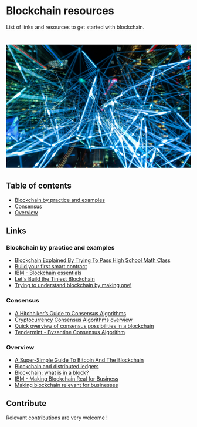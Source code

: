 # Blockchain resources
List of links and resources to get started with blockchain.


# ![Blockchain](network.jpeg)


## Table of contents
* [Blockchain by practice and examples](#blockchain-by-practice-and-examples)
* [Consensus](#consensus)
* [Overview](#overview)


## Links

### Blockchain by practice and examples
* [Blockchain Explained By Trying To Pass High School Math Class](https://dev.to/kbk0125/blockchain-explained-by-trying-to-pass-high-school-math-class-3c8k)
* [Build your first smart contract](https://medium.com/crypto-currently/build-your-first-smart-contract-fc36a8ff50ca)
* [IBM - Blockchain essentials](https://developer.ibm.com/courses/all/blockchain-essentials/)
* [Let's Build the Tiniest Blockchain](https://dev.to/aunyks/lets-build-the-tiniest-blockchain)
* [Trying to understand blockchain by making one!](https://dev.to/damcosset/trying-to-understand-blockchain-by-making-one-ce4)


### Consensus
* [A Hitchhiker’s Guide to Consensus Algorithms](https://hackernoon.com/a-hitchhikers-guide-to-consensus-algorithms-d81aae3eb0e3)
* [Cryptocurrency Consensus Algorithms overview](https://hackernoon.com/an-overview-of-cryptocurrency-consensus-algorithms-9d744289378f)
* [Quick overview of consensus possibilities in a blockchain](https://dev.to/damcosset/quick-overview-of-consensus-possibilities-in-a-blockchain--2d24)
* [Tendermint - Byzantine Consensus Algorithm](https://github.com/tendermint/tendermint/wiki/Byzantine-Consensus-Algorithm)


### Overview
* [A Super-Simple Guide To Bitcoin And The Blockchain](https://dev.to/jordanirabor/a-super-simple-way-to-understand-bitcoin-and-the-blockchain-cg6)
* [Blockchain and distributed ledgers](https://portail-qualite.public.lu/content/dam/qualite/publications/normalisation/2018/white-paper-blockchain-june-2018.pdf)
* [Blockchain: what is in a block?](https://dev.to/damcosset/blockchain-what-is-in-a-block-48jo)
* [IBM - Making Blockchain Real for Business](https://developer.ibm.com/courses/wp-content/uploads/sites/83/BlockchainOverview.pdf)
* [Making blockchain relevant for businesses](https://dev.to/damcosset/making-blockchain-relevant-for-businesses-586l)


## Contribute
Relevant contributions are very welcome !
